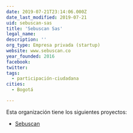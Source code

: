 ```yaml
---
date: 2019-07-21T23:14:06.000Z
date_last_modified: 2019-07-21
uid: sebuscan-sas
title: 'Sebuscan Sas'
legal_name: 
description: ''
org_type: Empresa privada (startup)
website: www.sebuscan.co
year_founded: 2016
facebook: 
twitter: 
tags:
  - participación-ciudadana
cities: 
  - Bogotá

---
```


Esta organización tiene los siguientes proyectos:

- [Sebuscan](/proyectos/sebuscan)
